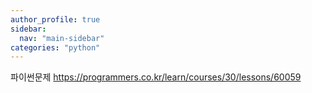 ```yaml
---
author_profile: true
sidebar:
  nav: "main-sidebar"
categories: "python"
---
```



파이썬문제
https://programmers.co.kr/learn/courses/30/lessons/60059